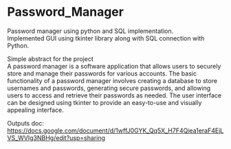 # Password_Manager
Password manager using python and SQL implementation.<br>
Implemented GUI using tkinter library along with SQL connection with Python. <br>

Simple abstract for the project <br>
A password manager is a software application that allows users to securely store and manage their passwords for various accounts. 
The basic functionality of a password manager involves creating a database to store usernames and passwords, generating secure passwords, and allowing users to access and retrieve their passwords as needed. 
The user interface can be designed using tkinter to provide an easy-to-use and visually appealing interface.

Outputs doc:
https://docs.google.com/document/d/1wffJ0GYK_Qq5X_H7F4Qiea1eraF4EjLVS_WVIg3NBHg/edit?usp=sharing
